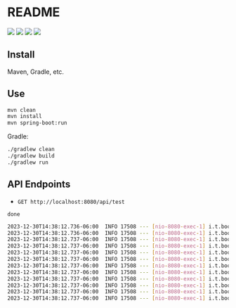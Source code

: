 # README

[![](https://img.shields.io/badge/Java-1.18-yellowgreen.svg)](https://www.oracle.com/java/technologies/downloads/#java18)
[![](https://img.shields.io/badge/Spring%20Boot-2.7.5-green.svg)](https://spring.io/projects/spring-boot)
[![](https://img.shields.io/badge/Gradle-7.5.1-darkslategray.svg)](https://gradle.org/)
[![](https://img.shields.io/badge/Maven-3.8.6-white.svg)](https://maven.apache.org/download.cgi)

## Install

Maven, Gradle, etc.

## Use

```BASH
mvn clean
mvn install
mvn spring-boot:run
```

Gradle:

```BASH
./gradlew clean
./gradlew build
./gradlew run
```

## API Endpoints

* `GET http://localhost:8080/api/test`

```
done
```

```bash
2023-12-30T14:38:12.736-06:00  INFO 17508 --- [nio-8080-exec-1] i.t.bootexample.services.ExampleService  : ======== Non-Static Tests ========
2023-12-30T14:38:12.736-06:00  INFO 17508 --- [nio-8080-exec-1] i.t.bootexample.interfaces.A$D           : y
2023-12-30T14:38:12.737-06:00  INFO 17508 --- [nio-8080-exec-1] i.t.bootexample.interfaces.A$B$C         : y
2023-12-30T14:38:12.737-06:00  INFO 17508 --- [nio-8080-exec-1] i.t.bootexample.interfaces.A$D           : y
2023-12-30T14:38:12.737-06:00  INFO 17508 --- [nio-8080-exec-1] i.t.bootexample.interfaces.A$B$C         : y
2023-12-30T14:38:12.737-06:00  INFO 17508 --- [nio-8080-exec-1] i.t.bootexample.services.ExampleService  : ======== Field Injection Tests ========
2023-12-30T14:38:12.737-06:00  INFO 17508 --- [nio-8080-exec-1] i.t.bootexample.interfaces.A$D           : d
2023-12-30T14:38:12.737-06:00  INFO 17508 --- [nio-8080-exec-1] i.t.bootexample.services.ExampleService  : ======== Bean Injection Tests ========
2023-12-30T14:38:12.737-06:00  INFO 17508 --- [nio-8080-exec-1] i.t.bootexample.interfaces.A$B$E         : e
2023-12-30T14:38:12.737-06:00  INFO 17508 --- [nio-8080-exec-1] i.t.bootexample.interfaces.A$B$E         : e
2023-12-30T14:38:12.737-06:00  INFO 17508 --- [nio-8080-exec-1] i.t.bootexample.services.ExampleService  : ======== Static Tests ========
2023-12-30T14:38:12.737-06:00  INFO 17508 --- [nio-8080-exec-1] i.t.bootexample.interfaces.A$B$C         : staticName
```

